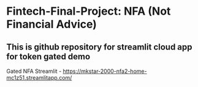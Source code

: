 # Fintech-Final-Project: NFA (Not Financial Advice)

## This is github repository for streamlit cloud app for token gated demo

Gated NFA Streamlit - https://mkstar-2000-nfa2-home-mc1z51.streamlitapp.com/
